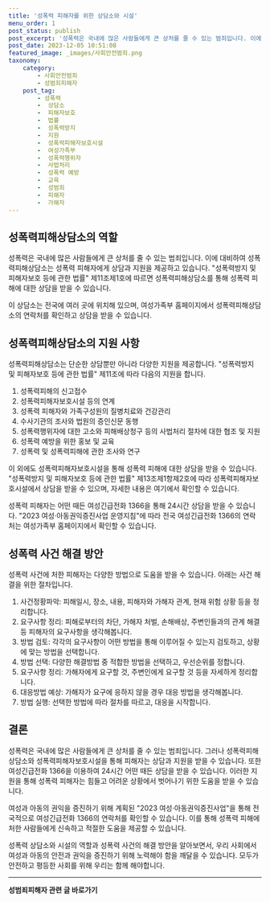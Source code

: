 ```yaml
---
title: '성폭력 피해자를 위한 상담소와 시설'
menu_order: 1
post_status: publish
post_excerpt: '성폭력은 국내에 많은 사람들에게 큰 상처를 줄 수 있는 범죄입니다. 이에 대비하여 성폭력피해상담소는 성폭력 피해자에게 상담과 지원을 제공하고 있습니다.  성폭력방지 및 피해자보호 등에 관한 법률  제11조제1호에 따르면 성폭력피해상담소를 통해 성폭력 피해에 대한 상담을 받을 수 있습니다.'
post_date: 2023-12-05 10:51:08
featured_image: _images/사회안전범죄.png
taxonomy:
    category:
        - 사회안전범죄
        - 성범죄피해자
    post_tag:
        - 성폭력
        -  상담소
        -  피해자보호
        -  법률
        -  성폭력방지
        -  지원
        -  성폭력피해자보호시설
        -  여성가족부
        -  성폭력행위자
        -  사법처리
        -  성폭력 예방
        -  교육
        -  성범죄
        -  피해자
        -  가해자
---
```



## 성폭력피해상담소의 역할

성폭력은 국내에 많은 사람들에게 큰 상처를 줄 수 있는 범죄입니다. 이에 대비하여 성폭력피해상담소는 성폭력 피해자에게 상담과 지원을 제공하고 있습니다. "성폭력방지 및 피해자보호 등에 관한 법률" 제11조제1호에 따르면 성폭력피해상담소를 통해 성폭력 피해에 대한 상담을 받을 수 있습니다.

이 상담소는 전국에 여러 곳에 위치해 있으며, 여성가족부 홈페이지에서 성폭력피해상담소의 연락처를 확인하고 상담을 받을 수 있습니다.

## 성폭력피해상담소의 지원 사항

성폭력피해상담소는 단순한 상담뿐만 아니라 다양한 지원을 제공합니다. "성폭력방지 및 피해자보호 등에 관한 법률" 제11조에 따라 다음의 지원을 합니다.

1. 성폭력피해의 신고접수
2. 성폭력피해자보호시설 등의 연계
3. 성폭력 피해자와 가족구성원의 질병치료와 건강관리
4. 수사기관의 조사와 법원의 증인신문 동행
5. 성폭력행위자에 대한 고소와 피해배상청구 등의 사법처리 절차에 대한 협조 및 지원
6. 성폭력 예방을 위한 홍보 및 교육
7. 성폭력 및 성폭력피해에 관한 조사와 연구

이 외에도 성폭력피해자보호시설을 통해 성폭력 피해에 대한 상담을 받을 수 있습니다. "성폭력방지 및 피해자보호 등에 관한 법률" 제13조제1항제2호에 따라 성폭력피해자보호시설에서 상담을 받을 수 있으며, 자세한 내용은 여기에서 확인할 수 있습니다.

성폭력 피해자는 어떤 때든 여성긴급전화 1366을 통해 24시간 상담을 받을 수 있습니다. "2023 여성·아동권익증진사업 운영지침"에 따라 전국 여성긴급전화 1366의 연락처는 여성가족부 홈페이지에서 확인할 수 있습니다.

## 성폭력 사건 해결 방안

성폭력 사건에 처한 피해자는 다양한 방법으로 도움을 받을 수 있습니다. 아래는 사건 해결을 위한 절차입니다.

1. 사건정황파악: 피해일시, 장소, 내용, 피해자와 가해자 관계, 현재 위험 상황 등을 정리합니다.
2. 요구사항 정리: 피해로부터의 차단, 가해자 처벌, 손해배상, 주변인들과의 관계 해결 등 피해자의 요구사항을 생각해봅니다.
3. 방법 검토: 각각의 요구사항이 어떤 방법을 통해 이루어질 수 있는지 검토하고, 상황에 맞는 방법을 선택합니다.
4. 방법 선택: 다양한 해결방법 중 적합한 방법을 선택하고, 우선순위를 정합니다.
5. 요구사항 정리: 가해자에게 요구할 것, 주변인에게 요구할 것 등을 자세하게 정리합니다.
6. 대응방법 예상: 가해자가 요구에 응하지 않을 경우 대응 방법을 생각해봅니다.
7. 방법 실행: 선택한 방법에 따라 절차를 따르고, 대응을 시작합니다.

## 결론

성폭력은 국내에 많은 사람들에게 큰 상처를 줄 수 있는 범죄입니다. 그러나 성폭력피해상담소와 성폭력피해자보호시설을 통해 피해자는 상담과 지원을 받을 수 있습니다. 또한 여성긴급전화 1366을 이용하여 24시간 어떤 때든 상담을 받을 수 있습니다. 이러한 지원을 통해 성폭력 피해자는 힘들고 어려운 상황에서 벗어나기 위한 도움을 받을 수 있습니다.

여성과 아동의 권익을 증진하기 위해 계획된 "2023 여성·아동권익증진사업"을 통해 전국적으로 여성긴급전화 1366의 연락처를 확인할 수 있습니다. 이를 통해 성폭력 피해에 처한 사람들에게 신속하고 적절한 도움을 제공할 수 있습니다. 

성폭력 상담소와 시설의 역할과 성폭력 사건의 해결 방안을 알아보면서, 우리 사회에서 여성과 아동의 안전과 권익을 증진하기 위해 노력해야 함을 깨달을 수 있습니다. 모두가 안전하고 평등한 사회를 위해 우리는 함께 해야합니다.

<!-- wp:separator -->
<hr class="wp-block-separator has-alpha-channel-opacity"/>
<!-- /wp:separator -->

<!-- wp:group {"backgroundColor":"base","layout":{"type":"constrained"}} -->
<div class="wp-block-group has-base-background-color has-background"><!-- wp:paragraph {"align":"center","fontSize":"medium"} -->
<p class="has-text-align-center has-large-font-size"><strong>성범죄피해자 관련 글 바로가기</strong></p>
<!-- /wp:paragraph -->


<!-- wp:latest-posts
{"categories":[{"id":30925,"count":19,"description":"","link":"https://uknowlaw.com/category/%ec%84%b1%eb%b2%94%ec%a3%84%ed%94%bc%ed%95%b4%ec%9e%90/","name":"성범죄피해자","slug":"성범죄피해자","taxonomy":"category","parent":0,"meta":[],"_links":{"self":[{"href":"https://uknowlaw.com/wp-json/wp/v2/categories/30925"}],"collection":[{"href":"https://uknowlaw.com/wp-json/wp/v2/categories"}],"about":[{"href":"https://uknowlaw.com/wp-json/wp/v2/taxonomies/category"}],"wp:post_type":[{"href":"https://uknowlaw.com/wp-json/wp/v2/posts?categories=30925"}],"curies":[{"name":"wp","href":"https://api.w.org/{rel}","templated":true}]}}],"postsToShow":100,"excerptLength":28,"postLayout":"grid","columns":2,"featuredImageAlign":"left","featuredImageSizeSlug":"large","fontSize":"small"} /--></div>
<!-- /wp:group -->